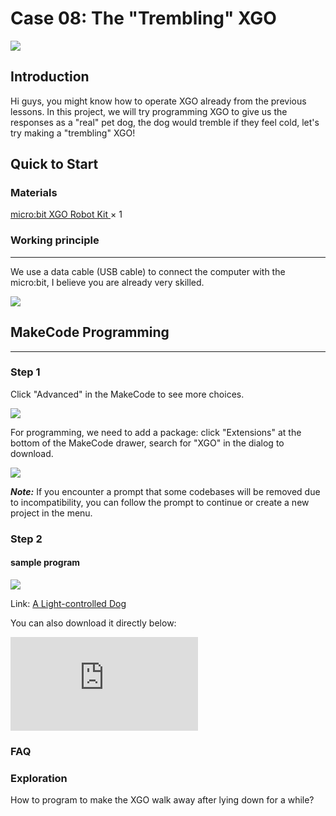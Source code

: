﻿---
sidebar_position: 15
sidebar_label: Case 08 - The "Trembling" XGO
---

# Case 08: The "Trembling" XGO

![](https://wiki-media-ef.oss-cn-hongkong.aliyuncs.com//images/xgo-8-1.png)

## Introduction
Hi guys, you might know how to operate XGO already from the previous lessons. In this project, we will try programming XGO to give us the responses as a "real" pet dog, the dog would tremble if they feel cold, let's try making a "trembling" XGO!



## Quick to Start

### Materials

[micro:bit XGO Robot Kit ](https://www.elecfreaks.com/micro-bit-xgo-robot-kit.html) × 1

### Working principle
---
We use a data cable (USB cable) to connect the computer with the micro:bit, I believe you are already very skilled.

![](https://wiki-media-ef.oss-cn-hongkong.aliyuncs.com//images/microbit-xgo-robot-kit-22.png)

## MakeCode Programming
---
### Step 1

Click "Advanced" in the MakeCode to see more choices.

![](https://wiki-media-ef.oss-cn-hongkong.aliyuncs.com//images/microbit-xgo-robot-kit-10.png)

For programming, we need to add a package: click "Extensions" at the bottom of the MakeCode drawer, search for "XGO" in the dialog to download.

![](https://wiki-media-ef.oss-cn-hongkong.aliyuncs.com//images/microbit-xgo-robot-kit-11.png)

***Note:*** If you encounter a prompt that some codebases will be removed due to incompatibility, you can follow the prompt to continue or create a new project in the menu.

### Step 2

#### sample program

![](https://wiki-media-ef.oss-cn-hongkong.aliyuncs.com//images/xgo-8-2.png)

Link: [A Light-controlled Dog](https://makecode.microbit.org/_YVJe8eefmbqo)


You can also download it directly below:

<div
    style={{
        position: 'relative',
        paddingBottom: '60%',
        overflow: 'hidden',
    }}
>
    <iframe
        src="https://makecode.microbit.org/_V4YJ2i9LkYoi"
        frameborder="0"
        sandbox="allow-popups allow-forms allow-scripts allow-same-origin"
        style={{
            position: 'absolute',
            width: '100%',
            height: '100%',
        }}
    />
</div>

***Note：***The setting of the temperature value in the program depends on the current ambient temperature you are in. If there is no heating device, you can consider placing your palm on the micro:bit. After a minute or two, the micro:bit will The temperature will increase by 1-2 degrees.

### Projects Display

<iframe width="560" height="315" src="https://www.youtube.com/embed/GNkwoeDlZg4" title="YouTube video player" frameborder="0" allow="accelerometer; autoplay; clipboard-write; encrypted-media; gyroscope; picture-in-picture" allowfullscreen></iframe>

### FAQ


### Exploration

How to program to make the XGO walk away after lying down for a while?
